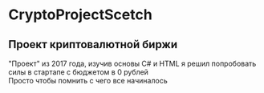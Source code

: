 # CryptoProjectScetch
<h2>Проект криптовалютной биржи</h2>
"Проект" из 2017 года, изучив основы C# и HTML я решил попробовать силы в стартапе с бюджетом в 0 рублей
<br/>Просто чтобы помнить с чего все начиналось
